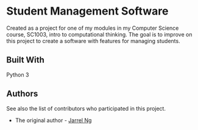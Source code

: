 
# Student Management Software

Created as a project for one of my modules in my Computer Science course, SC1003, intro to computational thinking. The goal is to improve on this project to create a software with features for managing students. 

## Built With

Python 3


## Authors

See also the list of contributors who participated in this project.

- The original author - [Jarrel Ng](https://github.com/Jarrel-web)

